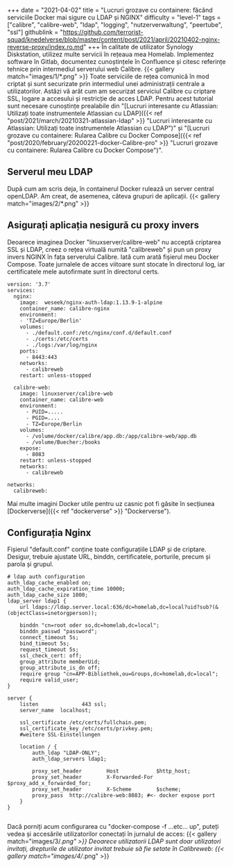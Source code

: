 +++
date = "2021-04-02"
title = "Lucruri grozave cu containere: făcând serviciile Docker mai sigure cu LDAP și NGINX"
difficulty = "level-1"
tags = ["calibre", "calibre-web", "ldap", "logging", "nutzerverwaltung", "peertube", "ssl"]
githublink = "https://github.com/terrorist-squad/knedelverse/blob/master/content/post/2021/april/20210402-nginx-reverse-proxy/index.ro.md"
+++
În calitate de utilizator Synology Diskstation, utilizez multe servicii în rețeaua mea Homelab. Implementez software în Gitlab, documentez cunoștințele în Confluence și citesc referințe tehnice prin intermediul serverului web Calibre.
{{< gallery match="images/1/*.png" >}}
Toate serviciile de rețea comunică în mod criptat și sunt securizate prin intermediul unei administrații centrale a utilizatorilor. Astăzi vă arăt cum am securizat serviciul Calibre cu criptare SSL, logare a accesului și restricție de acces LDAP. Pentru acest tutorial sunt necesare cunoștințe prealabile din "[Lucruri interesante cu Atlassian: Utilizați toate instrumentele Atlassian cu LDAP]({{< ref "post/2021/march/20210321-atlassian-ldap" >}} "Lucruri interesante cu Atlassian: Utilizați toate instrumentele Atlassian cu LDAP")" și "[Lucruri grozave cu containere: Rularea Calibre cu Docker Compose]({{< ref "post/2020/february/20200221-docker-Calibre-pro" >}} "Lucruri grozave cu containere: Rularea Calibre cu Docker Compose")".
## Serverul meu LDAP
După cum am scris deja, în containerul Docker rulează un server central openLDAP. Am creat, de asemenea, câteva grupuri de aplicații.
{{< gallery match="images/2/*.png" >}}

## Asigurați aplicația nesigură cu proxy invers
Deoarece imaginea Docker "linuxserver/calibre-web" nu acceptă criptarea SSL și LDAP, creez o rețea virtuală numită "calibreweb" și pun un proxy invers NGINX în fața serverului Calibre. Iată cum arată fișierul meu Docker Compose. Toate jurnalele de acces viitoare sunt stocate în directorul log, iar certificatele mele autofirmate sunt în directorul certs.
```
version: '3.7'
services:
  nginx: 
    image:  weseek/nginx-auth-ldap:1.13.9-1-alpine
    container_name: calibre-nginx
    environment:
    - 'TZ=Europe/Berlin'
    volumes:
      - ./default.conf:/etc/nginx/conf.d/default.conf
      - ./certs:/etc/certs
      - ./logs:/var/log/nginx
    ports:
      - 8443:443
    networks:
      - calibreweb
    restart: unless-stopped

  calibre-web:
    image: linuxserver/calibre-web
    container_name: calibre-web
    environment:
      - PUID=.....
      - PGID=....
      - TZ=Europe/Berlin
    volumes:
      - /volume/docker/calibre/app.db:/app/calibre-web/app.db
      - /volume/Buecher:/books
    expose:
      - 8083
    restart: unless-stopped
    networks:
      - calibreweb

networks:
  calibreweb:

```
Mai multe imagini Docker utile pentru uz casnic pot fi găsite în secțiunea [Dockerverse]({{< ref "dockerverse" >}} "Dockerverse").
## Configurația Nginx
Fișierul "default.conf" conține toate configurațiile LDAP și de criptare. Desigur, trebuie ajustate URL, binddn, certificatele, porturile, precum și parola și grupul.
```
# ldap auth configuration
auth_ldap_cache_enabled on;
auth_ldap_cache_expiration_time 10000;
auth_ldap_cache_size 1000;
ldap_server ldap1 {
    url ldaps://ldap.server.local:636/dc=homelab,dc=local?uid?sub?(&(objectClass=inetorgperson));

    binddn "cn=root oder so,dc=homelab,dc=local";
    binddn_passwd "password";
    connect_timeout 5s;
    bind_timeout 5s;
    request_timeout 5s;
    ssl_check_cert: off;
    group_attribute memberUid;
    group_attribute_is_dn off;
    require group "cn=APP-Bibliothek,ou=Groups,dc=homelab,dc=local";
    require valid_user;
}

server {
    listen              443 ssl;
    server_name  localhost;

    ssl_certificate /etc/certs/fullchain.pem;
    ssl_certificate_key /etc/certs/privkey.pem;
    #weitere SSL-Einstellungen

    location / {
        auth_ldap "LDAP-ONLY";
        auth_ldap_servers ldap1;

        proxy_set_header        Host            $http_host;
        proxy_set_header        X-Forwarded-For $proxy_add_x_forwarded_for;
        proxy_set_header        X-Scheme        $scheme;
        proxy_pass  http://calibre-web:8083; #<- docker expose port
    }
}


```
Dacă porniți acum configurarea cu "docker-compose -f ...etc... up", puteți vedea și accesările utilizatorilor conectați în jurnalul de acces:
{{< gallery match="images/3/*.png" >}}
Deoarece utilizatorii LDAP sunt doar utilizatori invitați, drepturile de utilizator invitat trebuie să fie setate în Calibreweb:
{{< gallery match="images/4/*.png" >}}
